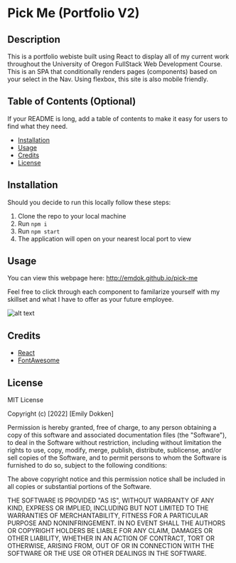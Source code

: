 # Pick Me (Portfolio V2)

## Description

This is a portfolio webiste built using React to display all of my current work throughout the University of Oregon FullStack Web Development Course. This is an SPA that conditionally renders pages (components) based on your select in the Nav. Using flexbox, this site is also mobile friendly.

## Table of Contents (Optional)

If your README is long, add a table of contents to make it easy for users to find what they need.

- [Installation](#installation)
- [Usage](#usage)
- [Credits](#credits)
- [License](#license)

## Installation

Should you decide to run this locally follow these steps:

1. Clone the repo to your local machine
2. Run `npm i`
3. Run `npm start`
4. The application will open on your nearest local port to view

## Usage

You can view this webpage here: http://emdok.github.io/pick-me 

Feel free to click through each component to familarize yourself with my skillset and what I have to offer as your future employee.


  ![alt text](assets/images/portfolio-v2.png)


## Credits

- [React](https://reactjs.org/)
- [FontAwesome](https://fontawesome.com/)

## License

MIT License

Copyright (c) [2022] [Emily Dokken]

Permission is hereby granted, free of charge, to any person obtaining a copy
of this software and associated documentation files (the "Software"), to deal
in the Software without restriction, including without limitation the rights
to use, copy, modify, merge, publish, distribute, sublicense, and/or sell
copies of the Software, and to permit persons to whom the Software is
furnished to do so, subject to the following conditions:

The above copyright notice and this permission notice shall be included in all
copies or substantial portions of the Software.

THE SOFTWARE IS PROVIDED "AS IS", WITHOUT WARRANTY OF ANY KIND, EXPRESS OR
IMPLIED, INCLUDING BUT NOT LIMITED TO THE WARRANTIES OF MERCHANTABILITY,
FITNESS FOR A PARTICULAR PURPOSE AND NONINFRINGEMENT. IN NO EVENT SHALL THE
AUTHORS OR COPYRIGHT HOLDERS BE LIABLE FOR ANY CLAIM, DAMAGES OR OTHER
LIABILITY, WHETHER IN AN ACTION OF CONTRACT, TORT OR OTHERWISE, ARISING FROM,
OUT OF OR IN CONNECTION WITH THE SOFTWARE OR THE USE OR OTHER DEALINGS IN THE
SOFTWARE.